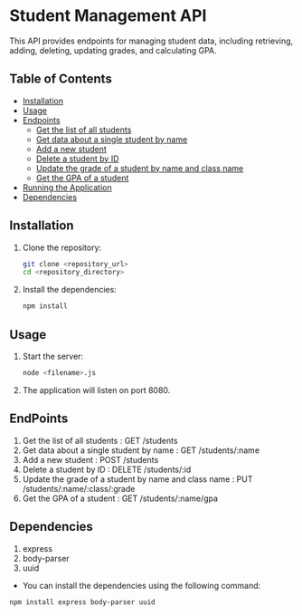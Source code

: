# Student Management API

This API provides endpoints for managing student data, including retrieving, adding, deleting, updating grades, and calculating GPA.

## Table of Contents

- [Installation](#installation)
- [Usage](#usage)
- [Endpoints](#endpoints)
  - [Get the list of all students](#1-get-the-list-of-all-students)
  - [Get data about a single student by name](#2-get-data-about-a-single-student-by-name)
  - [Add a new student](#3-add-a-new-student)
  - [Delete a student by ID](#4-delete-a-student-by-id)
  - [Update the grade of a student by name and class name](#5-update-the-grade-of-a-student-by-name-and-class-name)
  - [Get the GPA of a student](#6-get-the-gpa-of-a-student)
- [Running the Application](#running-the-application)
- [Dependencies](#dependencies)

## Installation
1. Clone the repository:
   ```sh
   git clone <repository_url>
   cd <repository_directory>
2. Install the dependencies:
   ```sh
   npm install
## Usage
1. Start the server:
    ```sh
    node <filename>.js
3. The application will listen on port 8080.

## EndPoints
1. Get the list of all students : GET /students
2. Get data about a single student by name : GET /students/:name
3. Add a new student : POST /students
4. Delete a student by ID : DELETE /students/:id
5. Update the grade of a student by name and class name : PUT /students/:name/:class/:grade
6. Get the GPA of a student : GET /students/:name/gpa

## Dependencies
1. express
2. body-parser
3. uuid
- You can install the dependencies using the following command:
```sh
npm install express body-parser uuid



